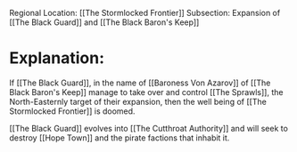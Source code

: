 Regional Location: [[The Stormlocked Frontier]]
Subsection: Expansion of [[The Black Guard]] and [[The Black Baron's Keep]]

# Explanation:
If [[The Black Guard]], in the name of [[Baroness Von Azarov]] of [[The Black Baron's Keep]] manage to take over and control [[The Sprawls]], the North-Easternly target of their expansion, then the well being of [[The Stormlocked Frontier]] is doomed.

[[The Black Guard]] evolves into [[The Cutthroat Authority]] and will seek to destroy [[Hope Town]] and the pirate factions that inhabit it. 